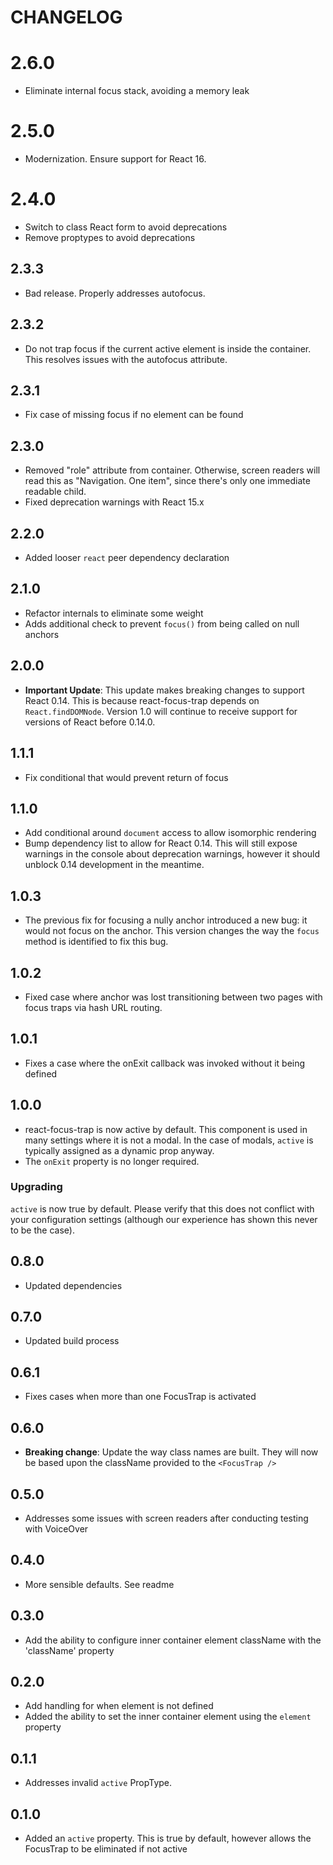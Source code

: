 # CHANGELOG

# 2.6.0

- Eliminate internal focus stack, avoiding a memory leak

# 2.5.0

- Modernization. Ensure support for React 16.

# 2.4.0

- Switch to class React form to avoid deprecations
- Remove proptypes to avoid deprecations

## 2.3.3

- Bad release. Properly addresses autofocus.

## 2.3.2

- Do not trap focus if the current active element is inside the
  container. This resolves issues with the autofocus attribute.

## 2.3.1

- Fix case of missing focus if no element can be found

## 2.3.0

- Removed "role" attribute from container. Otherwise, screen readers
  will read this as "Navigation. One item", since there's only one
  immediate readable child.
- Fixed deprecation warnings with React 15.x

## 2.2.0

- Added looser `react` peer dependency declaration

## 2.1.0

- Refactor internals to eliminate some weight
- Adds additional check to prevent `focus()` from being called on null
  anchors

## 2.0.0

- **Important Update**: This update makes breaking changes to support
  React 0.14. This is because react-focus-trap depends on
  `React.findDOMNode`. Version 1.0 will continue to receive support
  for versions of React before 0.14.0.

## 1.1.1

- Fix conditional that would prevent return of focus

## 1.1.0

- Add conditional around `document` access to allow isomorphic rendering
- Bump dependency list to allow for React 0.14. This will still expose
  warnings in the console about deprecation warnings, however it
  should unblock 0.14 development in the meantime.

## 1.0.3

- The previous fix for focusing a nully anchor introduced a new bug:
  it would not focus on the anchor. This version changes the way
  the `focus` method is identified to fix this bug.

## 1.0.2

- Fixed case where anchor was lost transitioning between two pages
  with focus traps via hash URL routing.

## 1.0.1

- Fixes a case where the onExit callback was invoked without it being defined

## 1.0.0

- react-focus-trap is now active by default. This component is used in
  many settings where it is not a modal. In the case of modals,
  `active` is typically assigned as a dynamic prop anyway.
- The `onExit` property is no longer required.

### Upgrading

`active` is now true by default. Please verify that this does not
conflict with your configuration settings (although our experience has
shown this never to be the case).

## 0.8.0

- Updated dependencies

## 0.7.0

- Updated build process

## 0.6.1

- Fixes cases when more than one FocusTrap is activated

## 0.6.0

- **Breaking change**: Update the way class names are built. They will
  now be based upon the className provided to the `<FocusTrap />`

## 0.5.0

- Addresses some issues with screen readers after conducting testing
  with VoiceOver

## 0.4.0

- More sensible defaults. See readme

## 0.3.0

- Add the ability to configure inner container element className with
  the 'className' property

## 0.2.0

- Add handling for when element is not defined
- Added the ability to set the inner container element using the
  `element` property

## 0.1.1

- Addresses invalid `active` PropType.

## 0.1.0

- Added an `active` property. This is true by default, however allows
  the FocusTrap to be eliminated if not active
